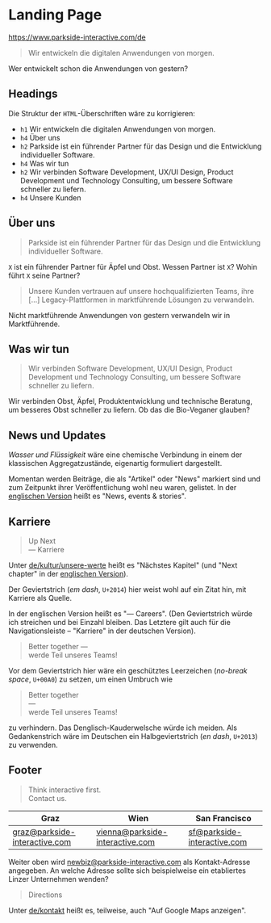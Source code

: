# Landing Page

https://www.parkside-interactive.com/de

> Wir entwickeln die digitalen Anwendungen von morgen.

Wer entwickelt schon die Anwendungen von gestern?

## Headings

Die Struktur der `HTML`-Überschriften wäre zu korrigieren:

- `h1` Wir entwickeln die digitalen Anwendungen von morgen.
- `h4` Über uns
- `h2` Parkside ist ein führender Partner für das Design und die Entwicklung individueller Software.
- `h4` Was wir tun
- `h2` Wir verbinden Software Development, UX/UI Design, Product Development und Technology Consulting, um bessere Software schneller zu liefern.
- `h4` Unsere Kunden

## Über uns

> Parkside ist ein führender Partner für das Design und die Entwicklung individueller Software.

`X` ist ein führender Partner für Äpfel und Obst. Wessen Partner ist `X`? Wohin führt `X` seine Partner?

> Unsere Kunden vertrauen auf unsere hochqualifizierten Teams, ihre […] Legacy-Plattformen in marktführende Lösungen zu verwandeln.

Nicht marktführende Anwendungen von gestern verwandeln wir in Marktführende.

## Was wir tun

> Wir verbinden Software Development, UX/UI Design, Product Development und Technology Consulting, um bessere Software schneller zu liefern.

Wir verbinden Obst, Äpfel, Produktentwicklung und technische Beratung, um besseres Obst schneller zu liefern. Ob das die Bio-Veganer glauben?

## News und Updates

*Wasser und Flüssigkeit* wäre eine chemische Verbindung in einem der klassischen Aggregatzustände, eigenartig formuliert dargestellt.

Momentan werden Beiträge, die als "Artikel" oder "News" markiert sind und zum Zeitpunkt ihrer Veröffentlichung wohl neu waren, gelistet. In der [englischen Version](https://www.parkside-interactive.com/) heißt es "News, events & stories".

## Karriere

> Up Next  
> — Karriere

Unter [de/kultur/unsere-werte](https://www.parkside-interactive.com/de/kultur/unsere-werte) heißt es "Nächstes Kapitel" (und "Next chapter" in der [englischen Version](https://www.parkside-interactive.com/culture/our-values)).

Der Geviertstrich (*em dash*, `U+2014`) hier weist wohl auf ein Zitat hin, mit Karriere als Quelle.

In der englischen Version heißt es "— Careers". (Den Geviertstrich würde ich streichen und bei Einzahl bleiben. Das Letztere gilt auch für die Navigationsleiste – "Karriere" in der deutschen Version).

> Better together —  
> werde Teil unseres Teams!

Vor dem Geviertstrich hier wäre ein geschütztes Leerzeichen (*no-break space*, `U+00A0`) zu setzen, um einen Umbruch wie

> Better together  
> —  
> werde Teil unseres Teams!  

zu verhindern. Das Denglisch-Kauderwelsche würde ich meiden. Als Gedankenstrich wäre im Deutschen ein Halbgeviertstrich (*en dash*, `U+2013`) zu verwenden.

## Footer

> Think interactive first.  
> Contact us.

|Graz|Wien|San Francisco|
|----|----|-------------|
|[graz@parkside-interactive.com](mailto:graz@parkside-interactive.com)|[vienna@parkside-interactive.com](mailto:vienna@parkside-interactive.com)|[sf@parkside-interactive.com](mailto:sf@parkside-interactive.com)|

Weiter oben wird [newbiz@parkside-interactive.com](mailto:newbiz@parkside-interactive.com) als Kontakt-Adresse angegeben. An welche Adresse sollte sich beispielweise ein etabliertes Linzer Unternehmen wenden?

> Directions

Unter [de/kontakt](https://www.parkside-interactive.com/de/kontakt) heißt es, teilweise, auch "Auf Google Maps anzeigen".
